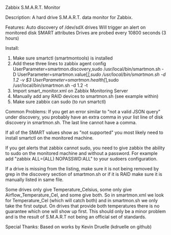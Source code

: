 Zabbix S.M.A.R.T. Monitor

Description:
A hard drive S.M.A.R.T. data monitor for Zabbix.

Features:
Auto discovery of /dev/sdX drives
Will trigger an alert on monitored disk SMART attributes
Drives are probed every 10800 seconds (3 hours)

Install:
1. Make sure smartctl (smartmontools) is installed
2. Add these three lines to zabbix agent config 
	UserParameter=smartmon.discovery,sudo /usr/local/bin/smartmon.sh -D
	UserParameter=smartmon.value[*],sudo /usr/local/bin/smartmon.sh -d $1.$2 -v $3
	UserParameter=smartmon.health[*],sudo /usr/local/bin/smartmon.sh -d $1.$2 -t
3. Import smart_monitor.xml on Zabbix Monitoring Server
4. Manually add any RAID devices to smartmon.sh (see example within)
5. Make sure zabbix can sudo (to run smartctl)

Common Problems:
If you get an error similar to "not a valid JSON query" under discovery, you
probably have an extra comma in your list line of disk discovery in
smartmon.sh. The last line cannot have a comma.

If all of the SMART values show as "not supported" you most likely need to
install smartctl on the monitored machine.

If you get alerts that zabbix cannot sudo, you need to give zabbix the ability
to sudo on the monitored machine and without a password. For example add "zabbix 
ALL=(ALL) NOPASSWD:ALL" to your sudoers configuration.

If a drive is missing from the listing, make sure it is not being removed by
grep in the discovery section of smartmon.sh or if it is RAID make sure it is
manually listed in same file.

Some drives only give Temperature_Celsius, some only give
Airflow_Temperature_Cel, and some give both. So in smartmon.xml we look for
Temperature_Cel (which will catch both) and in smartmon.sh we only take the
first output. On drives that provide both temperatures there is no guarantee
which one will show up first. This should only be a minor problem and is the
result of S.M.A.R.T not being an official set of standards.

Special Thanks:
Based on works by Kevin Druelle (kdruelle on github)

